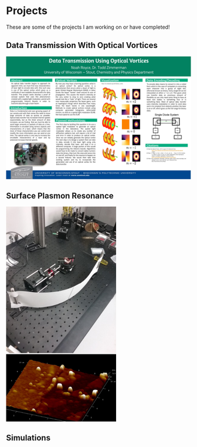 # Projects

These are some of the projects I am working on or have completed!

## Data Transmission With Optical Vortices
<img src="https://github.com/nroyce7/nroyce7.github.io/blob/master/research.JPG?raw=true" width="1000">

## Surface Plasmon Resonance
<img src="https://github.com/nroyce7/nroyce7.github.io/blob/master/spr%20setup.jpg?raw=true" width="300">
<img src="https://github.com/nroyce7/nroyce7.github.io/blob/master/afm.jpg?raw=true" width="300">

## Simulations


